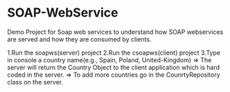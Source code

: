 # SOAP-WebService
 Demo Project for Soap web services to understand how SOAP webservices are served and how they are consumed by clients.

1.Run the soapws(server) project
2.Run the csoapws(client) project
3.Type in console a country name(e.g., Spain, Poland, United-Kingdom)
=> The server will return the Country Object to the client application which is hard coded in the server.
=> To add more countries go in the CounrtyRepository class on the server.
